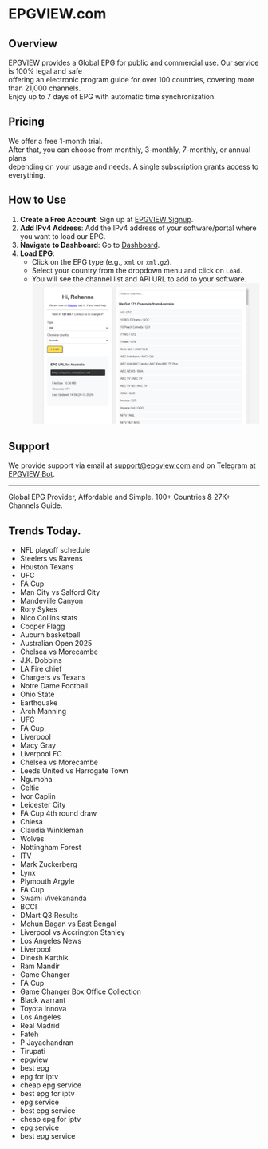 # EPGVIEW.com



## Overview
EPGVIEW provides a Global EPG for public and commercial use. Our service is 100% legal and safe\
offering an electronic program guide for over 100 countries, covering more than 21,000 channels.\
Enjoy up to 7 days of EPG with automatic time synchronization.

## Pricing
We offer a free 1-month trial. \
After that, you can choose from monthly, 3-monthly, 7-monthly, or annual plans \
depending on your usage and needs. A single subscription grants access to everything.

## How to Use
1. **Create a Free Account**: Sign up at [EPGVIEW Signup](https://epgview.com/signup.php).
2. **Add IPv4 Address**: Add the IPv4 address of your software/portal where you want to load our EPG.
3. **Navigate to Dashboard**: Go to [Dashboard](https://epgview.com/dashboard.php).
4. **Load EPG**:
   - Click on the EPG type (e.g., `xml` or `xml.gz`).
   - Select your country from the dropdown menu and click on `Load`.
   - You will see the channel list and API URL to add to your software.
![EPGVIEW](img/dashboard.png)
## Support
We provide support via email at [support@epgview.com](mailto:support@epgview.com) and on Telegram at [EPGVIEW Bot](https://t.me/epgview_bot).

---

Global EPG Provider, Affordable and Simple. 100+ Countries & 27K+ Channels Guide.

## Trends Today.

- NFL playoff schedule
- Steelers vs Ravens
- Houston Texans
- UFC
- FA Cup
- Man City vs Salford City
- Mandeville Canyon
- Rory Sykes
- Nico Collins stats
- Cooper Flagg
- Auburn basketball
- Australian Open 2025
- Chelsea vs Morecambe
- J.K. Dobbins
- LA Fire chief
- Chargers vs Texans
- Notre Dame Football
- Ohio State
- Earthquake
- Arch Manning
- UFC
- FA Cup
- Liverpool
- Macy Gray
- Liverpool FC
- Chelsea vs Morecambe
- Leeds United vs Harrogate Town
- Ngumoha
- Celtic
- Ivor Caplin
- Leicester City
- FA Cup 4th round draw
- Chiesa
- Claudia Winkleman
- Wolves
- Nottingham Forest
- ITV
- Mark Zuckerberg
- Lynx
- Plymouth Argyle
- FA Cup
- Swami Vivekananda
- BCCI
- DMart Q3 Results
- Mohun Bagan vs East Bengal
- Liverpool vs Accrington Stanley
- Los Angeles News
- Liverpool
- Dinesh Karthik
- Ram Mandir
- Game Changer
- FA Cup
- Game Changer Box Office Collection
- Black warrant
- Toyota Innova
- Los Angeles
- Real Madrid
- Fateh
- P Jayachandran
- Tirupati
- epgview
- best epg
- epg for iptv
- cheap epg service
- best epg for iptv
- epg service
- best epg service
- cheap epg for iptv
- epg service
- best epg service
